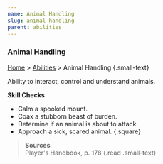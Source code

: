 ```yaml
---
name: Animal Handling
slug: animal-handling
parent: abilities
---
```

### Animal Handling
[Home](dm-operations-center) > [Abilities](abilities) > Animal Handling {.small-text}

Ability to interact, control and understand animals.

**Skill Checks**<br/>
- Calm a spooked mount.
- Coax a stubborn beast of burden.
- Determine if an animal is about to attack.
- Approach a sick, scared animal.
{.square}

> **Sources** <br/>
> Player's Handbook, p. 178
{.read .small-text}


